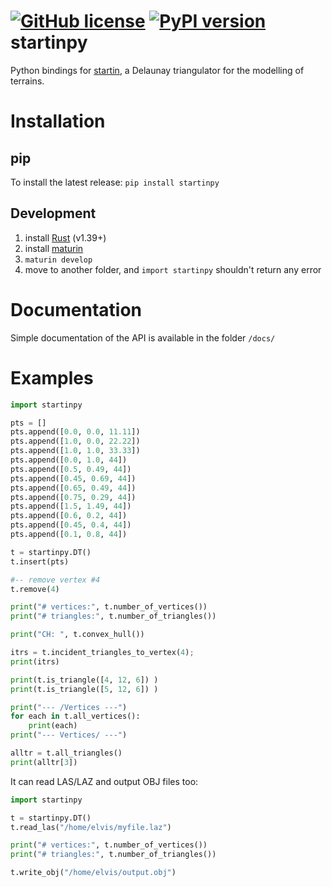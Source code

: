 
[![GitHub license](https://img.shields.io/github/license/hugoledoux/startin_python)](https://github.com/hugoledoux/startin_python/blob/master/LICENSE) [![PyPI version](https://badge.fury.io/py/startinpy.svg)](https://badge.fury.io/py/startinpy)
startinpy
=========

Python bindings for [startin](https://github.com/hugoledoux/startin), a Delaunay triangulator for the modelling of terrains.


Installation
============

pip
---

To install the latest release: `pip install startinpy`


Development
-----------

  1. install [Rust](https://www.rust-lang.org/) (v1.39+)
  2. install [maturin](https://github.com/PyO3/maturin) 
  3. `maturin develop`
  4. move to another folder, and `import startinpy` shouldn't return any error


Documentation
=============

Simple documentation of the API is available in the folder `/docs/`


Examples
========

```python
import startinpy

pts = []
pts.append([0.0, 0.0, 11.11])
pts.append([1.0, 0.0, 22.22])
pts.append([1.0, 1.0, 33.33])
pts.append([0.0, 1.0, 44])
pts.append([0.5, 0.49, 44])
pts.append([0.45, 0.69, 44])
pts.append([0.65, 0.49, 44])
pts.append([0.75, 0.29, 44])
pts.append([1.5, 1.49, 44])
pts.append([0.6, 0.2, 44])
pts.append([0.45, 0.4, 44])
pts.append([0.1, 0.8, 44])

t = startinpy.DT()
t.insert(pts)

#-- remove vertex #4
t.remove(4)

print("# vertices:", t.number_of_vertices())
print("# triangles:", t.number_of_triangles())

print("CH: ", t.convex_hull())

itrs = t.incident_triangles_to_vertex(4);
print(itrs)

print(t.is_triangle([4, 12, 6]) )
print(t.is_triangle([5, 12, 6]) )

print("--- /Vertices ---")
for each in t.all_vertices():
    print(each)
print("--- Vertices/ ---")

alltr = t.all_triangles()
print(alltr[3])
```

It can read LAS/LAZ and output OBJ files too:

```python
import startinpy

t = startinpy.DT()
t.read_las("/home/elvis/myfile.laz")

print("# vertices:", t.number_of_vertices())
print("# triangles:", t.number_of_triangles())

t.write_obj("/home/elvis/output.obj")
```




